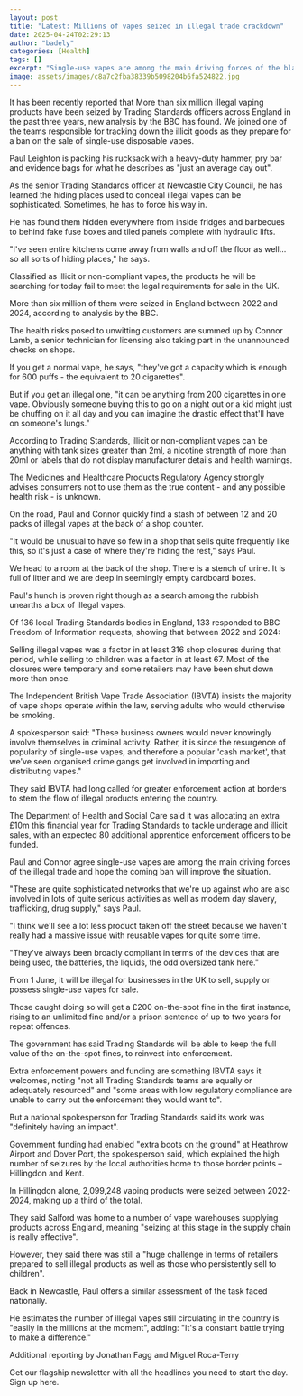 ```yaml
---
layout: post
title: "Latest: Millions of vapes seized in illegal trade crackdown"
date: 2025-04-24T02:29:13
author: "badely"
categories: [Health]
tags: []
excerpt: "Single-use vapes are among the main driving forces of the black market, the BBC is told."
image: assets/images/c8a7c2fba38339b5098204b6fa524822.jpg
---
```


It has been recently reported that More than six million illegal vaping products have been seized by Trading Standards officers across England in the past three years, new analysis by the BBC has found. We joined one of the teams responsible for tracking down the illicit goods as they prepare for a ban on the sale of single-use disposable vapes.

Paul Leighton is packing his rucksack with a heavy-duty hammer, pry bar and evidence bags for what he describes as "just an average day out".

As the senior Trading Standards officer at Newcastle City Council, he has learned the hiding places used to conceal illegal vapes can be sophisticated. Sometimes, he has to force his way in.

He has found them hidden everywhere from inside fridges and barbecues to behind fake fuse boxes and tiled panels complete with hydraulic lifts.

"I've seen entire kitchens come away from walls and off the floor as well… so all sorts of hiding places," he says.

Classified as illicit or non-compliant vapes, the products he will be searching for today fail to meet the legal requirements for sale in the UK.

More than six million of them were seized in England between 2022 and 2024, according to analysis by the BBC.

The health risks posed to unwitting customers are summed up by Connor Lamb, a senior technician for licensing also taking part in the unannounced checks on shops.

If you get a normal vape, he says, "they've got a capacity which is enough for 600 puffs - the equivalent to 20 cigarettes".

But if you get an illegal one, "it can be anything from 200 cigarettes in one vape. Obviously someone buying this to go on a night out or a kid might just be chuffing on it all day and you can imagine the drastic effect that'll have on someone's lungs."

According to Trading Standards, illicit or non-compliant vapes can be anything with tank sizes greater than 2ml, a nicotine strength of more than 20ml or labels that do not display manufacturer details and health warnings.

The Medicines and Healthcare Products Regulatory Agency strongly advises consumers not to use them as the true content - and any possible health risk - is unknown.

On the road, Paul and Connor quickly find a stash of between 12 and 20 packs of illegal vapes at the back of a shop counter.

"It would be unusual to have so few in a shop that sells quite frequently like this, so it's just a case of where they're hiding the rest," says Paul.

We head to a room at the back of the shop. There is a stench of urine. It is full of litter and we are deep in seemingly empty cardboard boxes.

Paul's hunch is proven right though as a search among the rubbish unearths a box of illegal vapes.

Of 136 local Trading Standards bodies in England, 133 responded to BBC Freedom of Information requests, showing that between 2022 and 2024:

Selling illegal vapes was a factor in at least 316 shop closures during that period, while selling to children was a factor in at least 67. Most of the closures were temporary and some retailers may have been shut down more than once.

The Independent British Vape Trade Association (IBVTA) insists the majority of vape shops operate within the law, serving adults who would otherwise be smoking.

A spokesperson said: "These business owners would never knowingly involve themselves in criminal activity. Rather, it is since the resurgence of popularity of single-use vapes, and therefore a popular 'cash market', that we've seen organised crime gangs get involved in importing and distributing vapes."

They said IBVTA had long called for greater enforcement action at borders to stem the flow of illegal products entering the country.

The Department of Health and Social Care said it was allocating an extra £10m this financial year for Trading Standards to tackle underage and illicit sales, with an expected 80 additional apprentice enforcement officers to be funded.

Paul and Connor agree single-use vapes are among the main driving forces of the illegal trade and hope the coming ban will improve the situation.

"These are quite sophisticated networks that we're up against who are also involved in lots of quite serious activities as well as modern day slavery, trafficking, drug supply," says Paul.

"I think we'll see a lot less product taken off the street because we haven't really had a massive issue with reusable vapes for quite some time.

"They've always been broadly compliant in terms of the devices that are being used, the batteries, the liquids, the odd oversized tank here."

From 1 June, it will be illegal for businesses in the UK to sell, supply or possess single-use vapes for sale.

Those caught doing so will get a £200 on-the-spot fine in the first instance, rising to an unlimited fine and/or a prison sentence of up to two years for repeat offences.

The government has said Trading Standards will be able to keep the full value of the on-the-spot fines, to reinvest into enforcement.

Extra enforcement powers and funding are something IBVTA says it welcomes, noting "not all Trading Standards teams are equally or adequately resourced" and "some areas with low regulatory compliance are unable to carry out the enforcement they would want to".

But a national spokesperson for Trading Standards said its work was "definitely having an impact".

Government funding had enabled "extra boots on the ground" at Heathrow Airport and Dover Port, the spokesperson said, which explained the high number of seizures by the local authorities home to those border points – Hillingdon and Kent. 

In Hillingdon alone, 2,099,248 vaping products were seized between 2022-2024, making up a third of the total. 

They said Salford was home to a number of vape warehouses supplying products across England, meaning "seizing at this stage in the supply chain is really effective".

However, they said there was still a "huge challenge in terms of retailers prepared to sell illegal products as well as those who persistently sell to children".

Back in Newcastle, Paul offers a similar assessment of the task faced nationally.

He estimates the number of illegal vapes still circulating in the country is "easily in the millions at the moment", adding: "It's a constant battle trying to make a difference."

Additional reporting by Jonathan Fagg and Miguel Roca-Terry

Get our flagship newsletter with all the headlines you need to start the day. Sign up here.


